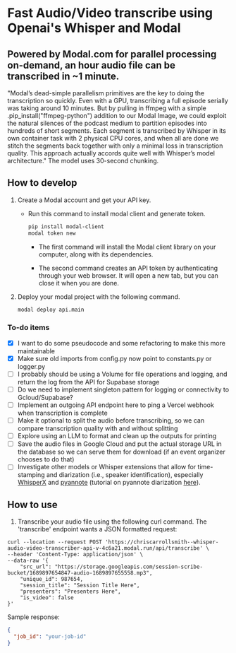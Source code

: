 # Fast Audio/Video transcribe using Openai's Whisper and Modal

## Powered by Modal.com for parallel processing on-demand, an hour audio file can be transcribed in ~1 minute.

"Modal’s dead-simple parallelism primitives are the key to doing the transcription so quickly. Even with a GPU, transcribing a full episode serially was taking around 10 minutes. But by pulling in ffmpeg with a simple .pip_install("ffmpeg-python") addition to our Modal Image, we could exploit the natural silences of the podcast medium to partition episodes into hundreds of short segments. Each segment is transcribed by Whisper in its own container task with 2 physical CPU cores, and when all are done we stitch the segments back together with only a minimal loss in transcription quality. This approach actually accords quite well with Whisper’s model architecture." The model uses 30-second chunking.

## How to develop

1. Create a Modal account and get your API key.

   - Run this command to install modal client and generate token.

     ```bash
     pip install modal-client
     modal token new
     ```

     - The first command will install the Modal client library on your computer, along with its dependencies.

     - The second command creates an API token by authenticating through your web browser. It will open a new tab, but you can close it when you are done.

2. Deploy your modal project with the following command.

   ```bash
   modal deploy api.main
   ```

### To-do items

- [x] I want to do some pseudocode and some refactoring to make this more maintainable
- [x] Make sure old imports from config.py now point to constants.py or logger.py
- [ ] I probably should be using a Volume for file operations and logging, and return the log from the API for Supabase storage
- [ ] Do we need to implement singleton pattern for logging or connectivity to Gcloud/Supabase?
- [ ] Implement an outgoing API endpoint here to ping a Vercel webhook when transcription is complete
- [ ] Make it optional to split the audio before transcribing, so we can compare transcription quality with and without splitting
- [ ] Explore using an LLM to format and clean up the outputs for printing
- [ ] Save the audio files in Google Cloud and put the actual storage URL in the database so we can serve them for download (if an event organizer chooses to do that)
- [ ] Investigate other models or Whisper extensions that allow for time-stamping and diarization (i.e., speaker identification), especially [WhisperX](https://github.com/m-bain/whisperX) and [pyannote](https://github.com/pyannote/pyannote-audio) (tutorial on pyannote diarization [here](https://lablab.ai/t/whisper-transcription-and-speaker-identification)).

## How to use

1. Transcribe your audio file using the following curl command. The 'transcribe' endpoint wants a JSON formatted request:

  ```curl
  curl --location --request POST 'https://chriscarrollsmith--whisper-audio-video-transcriber-api-v-4c6a21.modal.run/api/transcribe' \
  --header 'Content-Type: application/json' \
  --data-raw '{
      "src_url": "https://storage.googleapis.com/session-scribe-bucket/1689897654847-audio-1689897655558.mp3",
      "unique_id": 987654,
      "session_title": "Session Title Here",
      "presenters": "Presenters Here",
      "is_video": false
  }'
  ```

   Sample response:

   ```json
   {
     "job_id": "your-job-id"
   }
   ```

